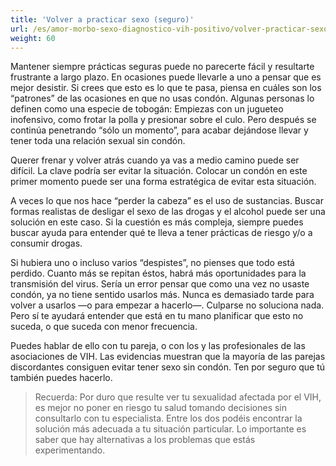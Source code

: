 ```yaml
---
title: 'Volver a practicar sexo (seguro)'
url: /es/amor-morbo-sexo-diagnostico-vih-positivo/volver-practicar-sexo-seguro/
weight: 60
---
```


Mantener siempre prácticas seguras puede no parecerte fácil y resultarte frustrante a largo plazo. En ocasiones puede llevarle a uno a pensar que es mejor desistir. Si crees que esto es lo que te pasa, piensa en cuáles son los “patrones” de las ocasiones en que no usas condón. Algunas personas lo definen como una especie de tobogán: Empiezas con un jugueteo inofensivo, como frotar la polla y presionar sobre el culo. Pero después se continúa penetrando “sólo un momento”, para acabar dejándose llevar y tener toda una relación sexual sin condón.

Querer frenar y volver atrás cuando ya vas a medio camino puede ser difícil. La clave podría ser evitar la situación. Colocar un condón en este primer momento puede ser una forma estratégica de evitar esta situación.

A veces lo que nos hace “perder la cabeza” es el uso de sustancias. Buscar formas realistas de desligar el sexo de las drogas y el alcohol puede ser una solución en este caso. Si la cuestión es más compleja, siempre puedes buscar ayuda para entender qué te lleva a tener prácticas de riesgo y/o a consumir drogas.

Si hubiera uno o incluso varios “despistes”, no pienses que todo está perdido. Cuanto más se repitan éstos, habrá más oportunidades para la transmisión del virus. Sería un error pensar que como una vez no usaste condón, ya no tiene sentido usarlos más. Nunca es demasiado tarde para volver a usarlos —o para empezar a hacerlo—. Culparse no soluciona nada. Pero sí te ayudará entender que está en tu mano planificar que esto no suceda, o que suceda con menor frecuencia.

Puedes hablar de ello con tu pareja, o con los y las profesionales de las asociaciones de VIH. Las evidencias muestran que la mayoría de las parejas discordantes consiguen evitar tener sexo sin condón. Ten por seguro que tú también puedes hacerlo.

> Recuerda: Por duro que resulte ver tu sexualidad afectada por el VIH, es mejor no poner en riesgo tu salud tomando decisiones sin consultarlo con tu especialista. Entre los dos podéis encontrar la solución más adecuada a tu situación particular. Lo importante es saber que hay alternativas a los problemas que estás experimentando.